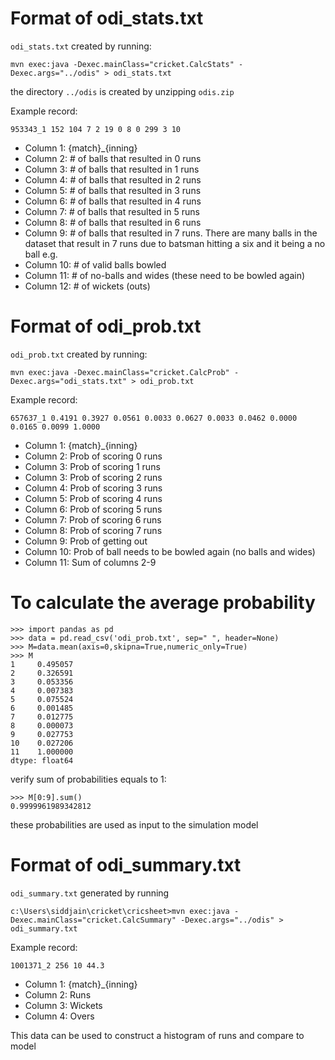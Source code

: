# Format of odi_stats.txt

`odi_stats.txt` created by running:
```
mvn exec:java -Dexec.mainClass="cricket.CalcStats" -Dexec.args="../odis" > odi_stats.txt
```
the directory `../odis` is created by unzipping `odis.zip`

Example record:
```
953343_1 152 104 7 2 19 0 8 0 299 3 10
```

* Column 1: {match}_{inning}
* Column 2: # of balls that resulted in 0 runs
* Column 3: # of balls that resulted in 1 runs
* Column 4: # of balls that resulted in 2 runs
* Column 5: # of balls that resulted in 3 runs
* Column 6: # of balls that resulted in 4 runs
* Column 7: # of balls that resulted in 5 runs
* Column 8: # of balls that resulted in 6 runs
* Column 9: # of balls that resulted in 7 runs. There are many balls in the dataset that result
  in 7 runs due to batsman hitting a six and it being a no ball e.g.
* Column 10: # of valid balls bowled
* Column 11: # of no-balls and wides (these need to be bowled again)
* Column 12: # of wickets (outs)

# Format of odi_prob.txt

`odi_prob.txt` created by running:
```
mvn exec:java -Dexec.mainClass="cricket.CalcProb" -Dexec.args="odi_stats.txt" > odi_prob.txt
```

Example record:
```
657637_1 0.4191 0.3927 0.0561 0.0033 0.0627 0.0033 0.0462 0.0000 0.0165 0.0099 1.0000
```

* Column 1: {match}_{inning}
* Column 2: Prob of scoring 0 runs
* Column 3: Prob of scoring 1 runs
* Column 3: Prob of scoring 2 runs
* Column 4: Prob of scoring 3 runs
* Column 5: Prob of scoring 4 runs
* Column 6: Prob of scoring 5 runs
* Column 7: Prob of scoring 6 runs
* Column 8: Prob of scoring 7 runs
* Column 9: Prob of getting out
* Column 10: Prob of ball needs to be bowled again (no balls and wides)
* Column 11: Sum of columns 2-9

# To calculate the average probability

```
>>> import pandas as pd
>>> data = pd.read_csv('odi_prob.txt', sep=" ", header=None)
>>> M=data.mean(axis=0,skipna=True,numeric_only=True)
>>> M
1     0.495057
2     0.326591
3     0.053356
4     0.007383
5     0.075524
6     0.001485
7     0.012775
8     0.000073
9     0.027753
10    0.027206
11    1.000000
dtype: float64
```

verify sum of probabilities equals to 1:
```
>>> M[0:9].sum()
0.9999961989342812
```

these probabilities are used as input to the simulation model

# Format of odi_summary.txt

`odi_summary.txt` generated by running
```
c:\Users\siddjain\cricket\cricsheet>mvn exec:java -Dexec.mainClass="cricket.CalcSummary" -Dexec.args="../odis" > odi_summary.txt
```

Example record:
```
1001371_2 256 10 44.3
```

* Column 1: {match}_{inning}
* Column 2: Runs
* Column 3: Wickets
* Column 4: Overs

This data can be used to construct a histogram of runs and compare to model
